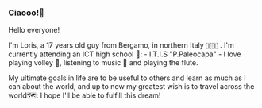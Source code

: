 ### Ciaooo!👋

<!--
**Loriss07/Loriss07** is a ✨ _special_ ✨ repository because its `README.md` (this file) appears on your GitHub profile.

Here are some ideas to get you started:

- 🔭 I’m currently working on ...
- 🌱 I’m currently learning ...
- 👯 I’m looking to collaborate on ...
- 🤔 I’m looking for help with ...
- 💬 Ask me about ...
- 📫 How to reach me: ...
- 😄 Pronouns: ...
- ⚡ Fun fact: ...
-->

Hello everyone!

I'm Loris, a 17 years old guy from Bergamo, in northern Italy :it: . I'm currently attending an ICT high school 🏫: - I.T.I.S "P.Paleocapa" - 
I love playing volley 🏐, listening to music 🎵 and playing the flute.

My ultimate goals in life are to be useful to others and learn as much as I can about the world, and up to now my greatest wish is to travel across the world🗺️: I hope I'll be able to fulfill this dream!



